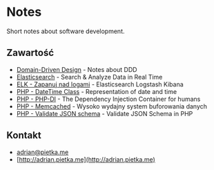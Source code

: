 # Notes

Short notes about software development.

## Zawartość

* [Domain-Driven Design](domain-driven-design) - Notes about DDD
* [Elasticsearch](elasticsearch-training) - Search & Analyze Data in Real Time
* [ELK - Zapanuj nad logami](elk-zapanuj-nad-logami) - Elasticsearch Logstash Kibana
* [PHP - DateTime Class](php-datetime-class.md) - Representation of date and time
* [PHP - PHP-DI](php-di) - The Dependency Injection Container for humans
* [PHP - Memcached](php-memcached) - Wysoko wydajny system buforowania danych
* [PHP - Validate JSON schema](php-validate-json-schema.md) - Validate JSON Schema in PHP

## Kontakt

* [adrian@pietka.me](mailto:adrian@pietka.me)
* [http://adrian.pietka.me](http://adrian.pietka.me)